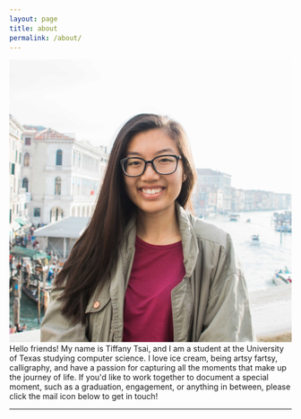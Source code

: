 ```yaml
---
layout: page
title: about
permalink: /about/
---
```


<img class="col one right" src="/img/about1.jpg">

<br/>
Hello friends! My name is Tiffany Tsai, and I am a student at the University of Texas studying computer science. I love ice cream, being artsy fartsy, calligraphy, and have a passion for capturing all the moments that make up the journey of life. If you'd like to work together to document a special moment, such as a graduation, engagement, or anything in between, please click the mail icon below to get in touch!


<br/>
<hr/>
<br/>
<span class="contacticon center">
	<a href="mailto:tsaitiffany@utexas.edu"><i class="fa fa-envelope-square"></i></a>
	<a href="https://www.instagram.com/tifftifftsai" target="_blank"><i class="fa fa-instagram"></i></a>
</span>

<div class="col three caption">

</div>

